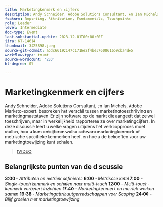 ```yaml
---
title: Marketingkenmerk en cijfers
description: Andy Schneider, Adobe Solutions Consultant, en Ian Michels, Adobe Marketo-expert, bespreken het verschil tussen marketingtoeschrijving en marketingmaatstaven. Er zijn software op de markt die aangeeft dat ze wel toeschrijven, maar in werkelijkheid rapporteren ze over marketingcijfers. In deze discussie leert u welke vragen u tijdens het verkoopproces moet stellen, hoe u kunt ontcijferen welke software marketingkenmerk of metrische specifieke kenmerken heeft en hoe u de behoeften voor uw marketingtoewijzing kunt schalen.
feature: Reporting, Attribution, Fundamentals, Touchpoints
role: Leader
level: Intermediate
doc-type: Event
last-substantial-update: 2023-12-01T00:00:00Z
jira: KT-14614
thumbnail: 3425898.jpeg
source-git-commit: acdc66192147c1716e2f4be57608616b9cba4de5
workflow-type: tm+mt
source-wordcount: '203'
ht-degree: 0%

---
```



# Marketingkenmerk en cijfers

Andy Schneider, Adobe Solutions Consultant, en Ian Michels, Adobe Marketo-expert, bespreken het verschil tussen marketingtoeschrijving en marketingmaatstaven. Er zijn software op de markt die aangeeft dat ze wel toeschrijven, maar in werkelijkheid rapporteren ze over marketingcijfers. In deze discussie leert u welke vragen u tijdens het verkoopproces moet stellen, hoe u kunt ontcijferen welke software marketingkenmerk of metrische specifieke kenmerken heeft en hoe u de behoeften voor uw marketingtoewijzing kunt schalen.

>[!VIDEO](https://video.tv.adobe.com/v/3425898/?learn=on)

## Belangrijkste punten van de discussie

**3:00** - *Attributen en metriek definiëren*
**6:00** - *Metrische ketel*
**7:00** - *Single-touch kenmerk en schalen naar multi-touch*
**12:00** - *Multi-touch-kenmerk verbetert inzichten*
**17:40** - *Marketingkenmerk en metriek werken samen*
**19:38** - *Marketingattribuutgereedschappen voor Scoping*
**24:00** - *Blijf groeien met marketingtoewijzing*
